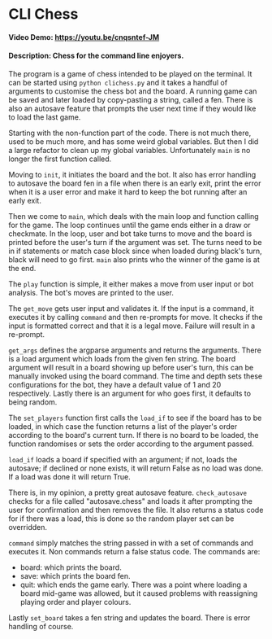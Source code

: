 # CLI Chess
#### Video Demo:  <https://youtu.be/cnqsntef-JM>
#### Description: Chess for the command line enjoyers.

The program is a game of chess intended to be played on the terminal. It can be started using `python clichess.py` and it takes a handful of arguments to customise the chess bot and the board. A running game can be saved and later loaded by copy-pasting a string, called a fen. There is also an autosave feature that prompts the user next time if they would like to load the last game.

Starting with the non-function part of the code. There is not much there, used to be much more, and has some weird global variables. But then I did a large refactor to clean up my global variables. Unfortunately `main` is no longer the first function called.

Moving to `init`, it initiates the board and the bot. It also has error handling to autosave the board fen in a file when there is an early exit, print the error when it is a user error and make it hard to keep the bot running after an early exit.

Then we come to `main`, which deals with the main loop and function calling for the game. The loop continues until the game ends either in a draw or checkmate. In the loop, user and bot take turns to move and the board is printed before the user's turn if the argument was set. The turns need to be in if statements or match case block since when loaded during black's turn, black will need to go first. `main` also prints who the winner of the game is at the end.

The `play` function is simple, it either makes a move from user input or bot analysis. The bot's moves are printed to the user.

The `get_move` gets user input and validates it. If the input is a command, it executes it by calling `command` and then re-prompts for move. It checks if the input is formatted correct and that it is a legal move. Failure will result in a re-prompt.

`get_args` defines the argparse arguments and returns the arguments. There is a load argument which loads from the given fen string. The board argument will result in a board showing up before user's turn, this can be manually invoked using the board command. The time and depth sets these configurations for the bot, they have a default value of 1 and 20 respectively. Lastly there is an argument for who goes first, it defaults to being random.

The `set_players` function first calls the `load_if` to see if the board has to be loaded, in which case the function returns a list of the player's order according to the board's current turn. If there is no board to be loaded, the function randomises or sets the order according to the argument passed. 

`load_if` loads a board if specified with an argument; if not, loads the autosave; if declined or none exists, it will return False as no load was done. If a load was done it will return True.

There is, in my opinion, a pretty great autosave feature. `check_autosave` checks for a file called "autosave.chess" and loads it after prompting the user for confirmation and then removes the file. It also returns a status code for if there was a load, this is done so the random player set can be overridden.

`command` simply matches the string passed in with a set of commands and executes it. Non commands return a false status code. The commands are:
- board: which prints the board.
- save: which prints the board fen.
- quit: which ends the game early.
There was a point where loading a board mid-game was allowed, but it caused problems with reassigning playing order and player colours.

Lastly `set_board` takes a fen string and updates the board. There is error handling of course.